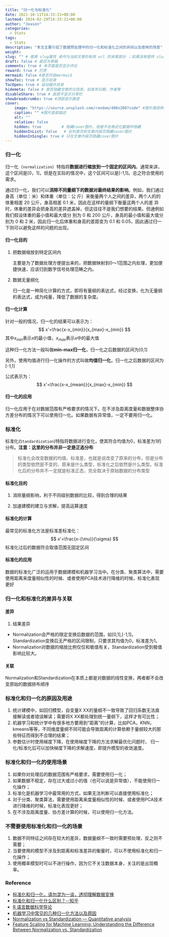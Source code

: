 ```yaml
---
title: "归一化与标准化"
date: 2021-10-11T14:33:21+08:00
lastmod: 2024-02-29T14:33:21+08:00
author: "Jeason"
categories:
  - Stats
tags:
  - Stats
description: "本文主要介绍了数据预处理中的归一化和标准化之间的异同以及使用的场景"
weight:
slug: "" # 使用 slug属性 来作为当前文章的有效 url 的末尾部分 ；如果没有提供 slug 则使用 title 代替。
draft: false # 是否为草稿
comments: true # 本页面是否显示评论
reward: true # 打赏
mermaid: false #是否开启mermaid
showToc: true # 显示目录
TocOpen: true # 自动展开目录
hidemeta: false # 是否隐藏文章的元信息，如发布日期、作者等
disableShare: true # 底部不显示分享栏
showbreadcrumbs: true #顶部显示路径
cover:
    image: "https://source.unsplash.com/random/400x200?code" #图片路径例如：posts/tech/123/123.png
    caption: "" #图片底部描述
    alt: ""
    relative: false
    hidden: true         # 隐藏cover图片，但是不在格式化数据中隐藏
    hiddenInList: false   # 在列表页和文章内容页隐藏cover图片
    hiddenInSingle: true # 只在文章内容页隐藏cover图片
---
```


### 归一化  

归一化（`normalization`）特指将**数据进行缩放到一个固定的区间内**。通常来讲，这个区间是[0，1]，但是在实际的情况中，这个区间可以是[-1,1]。总之符合使用的需求。  

通过归⼀化，我们可以**消除不同量纲下的数据对最终结果的影响**。例如，我们通过身高（单位：⽶）和体重（单位：公 ⽄）来衡量两个⼈之间的差异，两个⼈的的体重相差 20 公⽄，⾝⾼相差 0.1 ⽶，因此在这样的量纲下衡量这两个⼈的差 异时，体重的差异会把⾝⾼的差异遮盖掉，但这往往不是我们想要的结果。但通例如我们假设体重的最小值和最⼤值分 别为 0 和 200 公⽄，⾝⾼的最小值和最⼤值分别为 0 和 2 ⽶，因此归⼀化后体重和⾝⾼的差距变为 0.1 和 0.05，因此通过归⼀下则可以避免这样的问题的出现。  

#### 归一化目的  

1. 把数据缩放到特定区间内

   主要是为了数据处理方便提出来的，把数据映射到0～1范围之内处理，更加便捷快速，应该归到数字信号处理范畴之内。

2. 数据无量纲化

   归一化是一种简化计算的方式，即将有量纲的表达式，经过变换，化为无量纲的表达式，成为纯量，降低了数据的复杂度。

#### 归一化计算  

针对一般的情况，归一化的结果可以表示为：
$$
x'=\frac{x-x_{min}}{x_{max}-x_{min}}
$$
其中$x_{min}$表示$x$的最小值，$x_{max}$表示$x$中的最大值

这种归一化方法一般叫做**min-max归一化**，归一化之后数据的区间为[0,1]

另外，使用均值进行归一化操作的方式叫做**均值归一化**，归一化之后数据的区间为[-1,1]

公式表示为：
$$
x'=\frac{x-x_{mean}}{x_{max}-x_{min}}
$$  

#### 归一化的应用 

归一化应用于在对数据范围有严格要求的情况下。在不涉及距离度量和数据整体协方差分布的情况下可以使用归一化。如果数据有异常值，一定不要用归一化。  

### 标准化  

标准化(`Standardization`)特指将数据进行变化，使其符合均值为0，标准差为1的分布。**注意：这里的分布并非一定是正态分布**  

> 标准化会改变数据的均值、标准差，也就是说改变了原来的分布，但是分布的类型依然是不变的，原来是什么类型，标准化之后依然是什么类型。标准化后的分布并不一定就是标准正态，完全取决于原始数据的分布类型  

#### 标准化目的 

1. 消除量纲影响，利于不同级别数据的比较，得到合理的结果  

2. 加速建模的建立与求解，提高运算速度

#### 标准化的计算  

最常见的标准化方法是标准差标准化：
$$
x'=\frac{x-{\mu}}{\sigma}
$$
标准化过后的数据符合取值范围无固定区间

#### 标准化的应用

数据的标准化广泛的运用于数据建模和机器学习当中。在分类、聚类算法中，需要使用距离来度量相似性的时候、或者使用PCA技术进行降维的时候，标准化表现更好  

### 归一化和标准化的差异与关联  

#### 差异  

1. 结果差异  

+ Normalization会严格的限定变换后数据的范围，如[0,1],[-1,1]。Standardization变换后无严格的区间限制，只要求其均值为0，标准差为1。  
+ Normalization对数据的缩放比例仅仅和极值有关，Standardization受到极值影响比较大。  

#### 关联  

Normalization和Standardization在本质上都是对数据的线性变换，两者都不会改变原始的数据排布顺序  

### 标准化和归一化的原因及用途  

1. 统计建模中，如回归模型，自变量X XX的量纲不一致导致了回归系数无法直接解读或者错误解读；需要将X XX都处理到统一量纲下，这样才有可比性；
2. 机器学习和统计学中有很多地方要用到“距离”的计算，比如PCA，KNN，kmeans等等，不同维度量纲不同可能会导致距离的计算依赖于量纲较大的那些特征而得到不合理的结果；
3. 参数估计时使用梯度下降，在使用梯度下降的方法求解最优化问题时， 归一化/标准化后可以加快梯度下降的求解速度，即提升模型的收敛速度。  

### 标准化和归一化的使用场景

1. 如果你对处理后的数据范围有严格要求，需要使用归一化；
2. 如果数据不稳定，存在过大或过小的值（也可以说是异常值），不能使用归一化操作；
3. 标准化是机器学习中最常用的方式，如果无法判断可以直接使用标准化；
4. 对于分类、聚类算法，需要使用距离来度量相似性的时候、或者使用PCA技术进行降维的时候，标准化表现更好；
5. 在不涉及距离度量、协方差计算的时候，可以使用归一化方法。  

### 不需要使用标准化和归一化的场景

1. 数据不同特征之间存在较大的差异，数据量纲不一致时需要预处理，反之则不需要；
2. 当要使用的模型不涉及到距离和标准差异的衡量时，可以不使用标准化和归一化操作；
3. 使用概率模型时可以不进行操作，因为它不关注数据本身，关注的是出现概率。


### Reference

+ [标准化和归一化，请勿混为一谈，透彻理解数据变换](https://blog.csdn.net/weixin_36604953/article/details/102652160)
+ [标准化和归一化什么区别？--知乎](https://www.zhihu.com/question/20467170) 
+ [R 语言数据科学导论](https://ds-r.leovan.tech/feature-engineering/feature-engineering.pdf)
+ [机器学习中常见的几种归一化方法以及原因](https://blog.csdn.net/UESTC_C2_403/article/details/75804617) 
+ [Normalization vs Standardization — Quantitative analysis](https://towardsdatascience.com/normalization-vs-standardization-quantitative-analysis-a91e8a79cebf)
+ [Feature Scaling for Machine Learning: Understanding the Difference Between Normalization vs. Standardization](https://www.analyticsvidhya.com/blog/2020/04/feature-scaling-machine-learning-normalization-standardization/)


